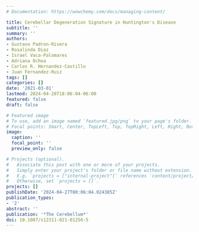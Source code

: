 ```yaml
---
# Documentation: https://wowchemy.com/docs/managing-content/

title: Cerebellar Degeneration Signature in Huntington's Disease
subtitle: ''
summary: ''
authors:
- Gustavo Padron-Rivera
- Rosalinda Diaz
- Israel Vaca-Palomares
- Adriana Ochoa
- Carlos R. Hernandez-Castillo
- Juan Fernandez-Ruiz
tags: []
categories: []
date: '2021-03-01'
lastmod: 2024-04-26T18:06:04-06:00
featured: false
draft: false

# Featured image
# To use, add an image named `featured.jpg/png` to your page's folder.
# Focal points: Smart, Center, TopLeft, Top, TopRight, Left, Right, BottomLeft, Bottom, BottomRight.
image:
  caption: ''
  focal_point: ''
  preview_only: false

# Projects (optional).
#   Associate this post with one or more of your projects.
#   Simply enter your project's folder or file name without extension.
#   E.g. `projects = ["internal-project"]` references `content/project/deep-learning/index.md`.
#   Otherwise, set `projects = []`.
projects: []
publishDate: '2024-04-27T00:06:04.024385Z'
publication_types:
- '2'
abstract: ''
publication: '*The Cerebellum*'
doi: 10.1007/s12311-021-01256-5
---
```

